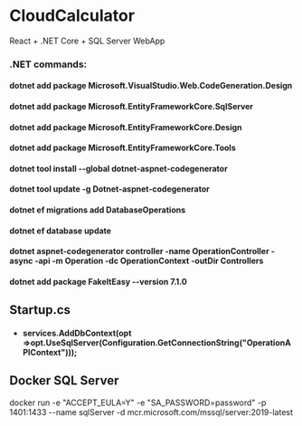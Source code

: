 # CloudCalculator

React + .NET Core + SQL Server WebApp

### .NET commands:

#### dotnet add package Microsoft.VisualStudio.Web.CodeGeneration.Design
#### dotnet add package Microsoft.EntityFrameworkCore.SqlServer
#### dotnet add package Microsoft.EntityFrameworkCore.Design
#### dotnet add package Microsoft.EntityFrameworkCore.Tools
#### dotnet tool install --global dotnet-aspnet-codegenerator
#### dotnet tool update -g Dotnet-aspnet-codegenerator
#### dotnet ef migrations add DatabaseOperations
#### dotnet ef database update
#### dotnet aspnet-codegenerator controller -name OperationController -async -api -m Operation -dc OperationContext -outDir Controllers
#### dotnet add package FakeItEasy --version 7.1.0

## Startup.cs

- #### services.AddDbContext<OperationContext>(opt =>opt.UseSqlServer(Configuration.GetConnectionString("OperationAPIContext")));

## Docker SQL Server

docker run -e "ACCEPT_EULA=Y" -e "SA_PASSWORD=password" -p 1401:1433 --name sqlServer -d mcr.microsoft.com/mssql/server:2019-latest
